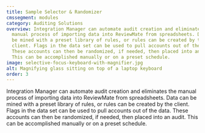 ```yaml
---
title: Sample Selector & Randomizer
cmssegment: modules
category: Auditing Solutions
overview: Integration Manager can automate audit creation and eliminates the
  manual process of importing data into ReviewMate from spreadsheets. Data can
  be mined with a preset library of rules, or rules can be created by the
  client. Flags in the data set can be used to pull accounts out of the data.
  These accounts can then be randomized, if needed, then placed into an audit.
  This can be accomplished manually or on a preset schedule.
image: selective-focus-keyboard-with-magnifier.jpg
alt: Magnifying glass sitting on top of a laptop keyboard
order: 3
---
```

Integration Manager can automate audit creation and eliminates the manual process of importing data into ReviewMate from spreadsheets. Data can be mined with a preset library of rules, or rules can be created by the client. Flags in the data set can be used to pull accounts out of the data. These accounts can then be randomized, if needed, then placed into an audit. This can be accomplished manually or on a preset schedule.
